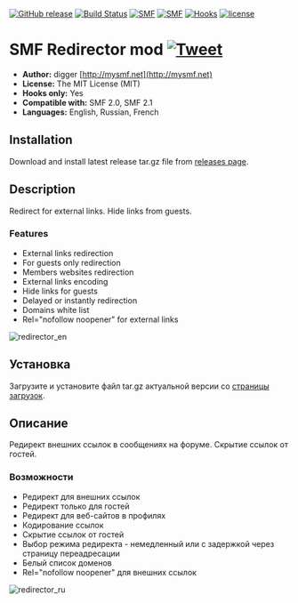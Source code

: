 [![GitHub release](https://img.shields.io/github/release/realdigger/SMF-Redirector.svg)](https://github.com/realdigger/SMF-Redirector/releases)
[![Build Status](https://travis-ci.org/realdigger/SMF-Redirector.svg?branch=master)](https://travis-ci.org/realdigger/SMF-Redirector)
[![SMF](https://img.shields.io/badge/SMF-2.0-blue.svg?style==flat)](https://simplemachines.org)
[![SMF](https://img.shields.io/badge/SMF-2.1-blue.svg?style==flat)](https://simplemachines.org)
[![Hooks](https://img.shields.io/badge/hooks%20only-✓-blue.svg?style==flat)]()
[![license](https://img.shields.io/github/license/realdigger/SMF-Redirector.svg)]()

# SMF Redirector mod [![Tweet](https://img.shields.io/twitter/url/http/shields.io.svg?style=social)](https://twitter.com/intent/tweet?text=SMF%20Redirector%20&url=https://github.com/realdigger/SMF-Redirector&hashtags=smf,redirector)
* **Author:** digger [http://mysmf.net](http://mysmf.net)
* **License:** The MIT License (MIT)
* **Hooks only:** Yes
* **Compatible with:** SMF 2.0, SMF 2.1
* **Languages:** English, Russian, French

## Installation
Download and install latest release tar.gz file from [releases page](https://github.com/realdigger/SMF-Redirector/releases).

## Description
Redirect for external links. Hide links from guests.

### Features
* External links redirection
* For guests only redirection
* Members websites redirection
* External links encoding
* Hide links for guests
* Delayed or instantly redirection
* Domains white list
* Rel="nofollow noopener" for external links
    
![redirector_en](https://user-images.githubusercontent.com/1187218/77808218-e6a87000-70a3-11ea-9dc0-5f5d336d4fea.png)

## Установка
   Загрузите и установите файл tar.gz актуальной версии со [страницы загрузок](https://github.com/realdigger/SMF-Redirector/releases).

## Описание
Редирект внешних ссылок в сообщениях на форуме. Скрытие ссылок от гостей.

### Возможности
* Редирект для внешних ссылок
* Редирект только для гостей
* Редирект для веб-сайтов в профилях
* Кодирование ссылок
* Скрытие ссылок от гостей
* Выбор режима редиректа - немедленный или с задержкой через страницу переадресации
* Белый список доменов
* Rel="nofollow noopener" для внешних ссылок

![redirector_ru](https://user-images.githubusercontent.com/1187218/77808219-e7d99d00-70a3-11ea-9919-74c32b536132.png)
